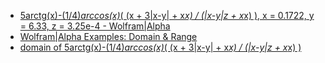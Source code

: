 - [5arctg(x)-(1/4)*arccos(x)*( (x + 3|x-y| + x*x) / (|x-y|z + x*x) ), x = 0.1722, y = 6.33, z = 3.25e-4 - Wolfram|Alpha](https://www.wolframalpha.com/input/?i=5arctg(x)-(1%2F4)*arccos(x)*(+(x+%2B+3%7Cx-y%7C+%2B+x*x)+%2F+(%7Cx-y%7Cz+%2B+x*x)+),+x+%3D+0.1722,+y+%3D+6.33,+z+%3D+3.25e-4)
- [Wolfram|Alpha Examples: Domain & Range](https://www.wolframalpha.com/examples/mathematics/mathematical-functions/domain-and-range/)
- [domain of 5arctg(x)-(1/4)*arccos(x)*( (x + 3|x-y| + x*x) / (|x-y|z + x*x) )](https://www.wolframalpha.com/input/?i=domain+of+5arctg(x)-(1%2F4)*arccos(x)*(+(x+%2B+3%7Cx-y%7C+%2B+x*x)+%2F+(%7Cx-y%7Cz+%2B+x*x)+))

